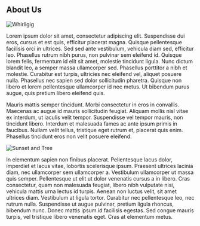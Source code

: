 ## About Us

<div><img src={ require('../images/save-new.png') } className="inline-img inline-img-size-sm inline-img-float-right" alt="Whirligig" /></div>

Lorem ipsum dolor sit amet, consectetur adipiscing elit. Suspendisse dui eros, cursus et est quis, efficitur placerat magna. Quisque pellentesque facilisis orci in ultrices. Sed sed ante vestibulum, vehicula diam sed, efficitur leo. Phasellus rutrum nibh purus, non pulvinar sem eleifend id. Quisque lorem felis, fermentum id elit sit amet, molestie tincidunt ligula. Nunc dictum blandit leo, a semper massa ullamcorper sed. Phasellus porttitor a nibh et molestie. Curabitur est turpis, ultricies nec eleifend vel, aliquet posuere nulla. Phasellus nec sapien sed dolor sollicitudin pharetra. Quisque non libero et lorem pellentesque ullamcorper id nec metus. Ut bibendum purus augue, quis pretium libero eleifend quis.

Mauris mattis semper tincidunt. Morbi consectetur in eros in convallis. Maecenas ac augue id mauris sollicitudin feugiat. Aliquam mollis nisl vitae ex interdum, ut iaculis velit tempor. Suspendisse vel tempor mauris, non tincidunt libero. Interdum et malesuada fames ac ante ipsum primis in faucibus. Nullam velit tellus, tristique eget rutrum et, placerat quis enim. Phasellus tincidunt eros non velit posuere eleifend.

<div><img src={ require('../images/IMG_3830.png') } className="inline-img inline-img-size-sm inline-img-float-left" alt="Sunset and Tree" /></div>

In elementum sapien non finibus placerat. Pellentesque lacus dolor, imperdiet et lacus vitae, lobortis scelerisque ipsum. Praesent ultrices lacinia diam, nec ullamcorper sem ullamcorper a. Vestibulum ullamcorper ut massa quis semper. Pellentesque ut elit ut dolor venenatis cursus a in libero. Cras consectetur, quam non malesuada feugiat, libero nibh vulputate nisi, vehicula mattis urna lectus id turpis. Aenean non luctus velit, sit amet ultrices diam. Vestibulum at ligula tortor. Curabitur nec pellentesque leo, nec rutrum nulla. Suspendisse ut augue pulvinar, pretium ligula rhoncus, bibendum nunc. Donec mattis ipsum id facilisis egestas. Sed congue mauris turpis, vel tristique libero venenatis eget. Cras at elementum metus.